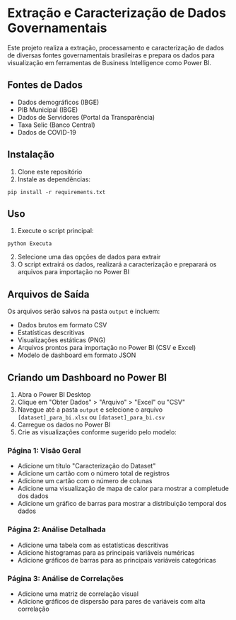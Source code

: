 # Extração e Caracterização de Dados Governamentais

Este projeto realiza a extração, processamento e caracterização de dados de diversas fontes governamentais brasileiras e prepara os dados para visualização em ferramentas de Business Intelligence como Power BI.

## Fontes de Dados

- Dados demográficos (IBGE)
- PIB Municipal (IBGE)
- Dados de Servidores (Portal da Transparência)
- Taxa Selic (Banco Central)
- Dados de COVID-19

## Instalação

1. Clone este repositório
2. Instale as dependências:

```
pip install -r requirements.txt
```

## Uso

1. Execute o script principal:

```
python Executa
```

2. Selecione uma das opções de dados para extrair
3. O script extrairá os dados, realizará a caracterização e preparará os arquivos para importação no Power BI

## Arquivos de Saída

Os arquivos serão salvos na pasta `output` e incluem:

- Dados brutos em formato CSV
- Estatísticas descritivas
- Visualizações estáticas (PNG)
- Arquivos prontos para importação no Power BI (CSV e Excel)
- Modelo de dashboard em formato JSON

## Criando um Dashboard no Power BI

1. Abra o Power BI Desktop
2. Clique em "Obter Dados" > "Arquivo" > "Excel" ou "CSV"
3. Navegue até a pasta `output` e selecione o arquivo `[dataset]_para_bi.xlsx` ou `[dataset]_para_bi.csv`
4. Carregue os dados no Power BI
5. Crie as visualizações conforme sugerido pelo modelo:

### Página 1: Visão Geral
- Adicione um título "Caracterização do Dataset"
- Adicione um cartão com o número total de registros
- Adicione um cartão com o número de colunas
- Adicione uma visualização de mapa de calor para mostrar a completude dos dados
- Adicione um gráfico de barras para mostrar a distribuição temporal dos dados

### Página 2: Análise Detalhada
- Adicione uma tabela com as estatísticas descritivas
- Adicione histogramas para as principais variáveis numéricas
- Adicione gráficos de barras para as principais variáveis categóricas

### Página 3: Análise de Correlações
- Adicione uma matriz de correlação visual
- Adicione gráficos de dispersão para pares de variáveis com alta correlação 